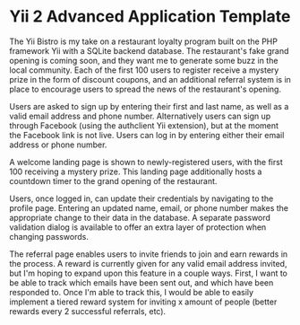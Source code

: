 Yii 2 Advanced Application Template
===================================

The Yii Bistro is my take on a restaurant loyalty program built on the PHP framework Yii with a SQLite backend database. The restaurant's fake grand opening is coming soon, and they want me to generate some buzz in the local community. Each of the first 100 users to register receive a mystery prize in the form of discount coupons, and an additional referral system is in place to encourage users to spread the news of the restaurant's opening.
    
Users are asked to sign up by entering their first and last name, as well as a valid email address and phone number. Alternatively users can sign up through Facebook (using the authclient Yii extension), but at the moment the Facebook link is not live. Users can log in by entering either their email address or phone number.

A welcome landing page is shown to newly-registered users, with the first 100 receiving a mystery prize. This landing page additionally hosts a countdown timer to the grand opening of the restaurant.
    
Users, once logged in, can update their credentials by navigating to the profile page. Entering an updated name, email, or phone number makes the appropriate change to their data in the database. A separate password validation dialog is available to offer an extra layer of protection when changing passwords.
    
The referral page enables users to invite friends to join and earn rewards in the process. A reward is currently given for any valid email address invited, but I'm hoping to expand upon this feature in a couple ways. First, I want to be able to track which emails have been sent out, and which have been responded to. Once I'm able to track this, I would be able to easily implement a tiered reward system for inviting x amount of people (better rewards every 2 successful referrals, etc).
